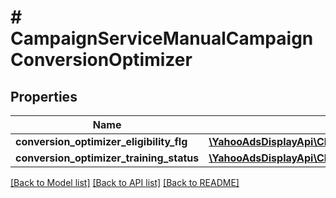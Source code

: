 # # CampaignServiceManualCampaignConversionOptimizer

## Properties

Name | Type | Description | Notes
------------ | ------------- | ------------- | -------------
**conversion_optimizer_eligibility_flg** | [**\YahooAdsDisplayApi\Client\Model\CampaignServiceConversionOptimizerEligibilityFlg**](CampaignServiceConversionOptimizerEligibilityFlg.md) |  | [optional]
**conversion_optimizer_training_status** | [**\YahooAdsDisplayApi\Client\Model\CampaignServiceConversionOptimizerTrainingStatus**](CampaignServiceConversionOptimizerTrainingStatus.md) |  | [optional]

[[Back to Model list]](../../README.md#models) [[Back to API list]](../../README.md#endpoints) [[Back to README]](../../README.md)
